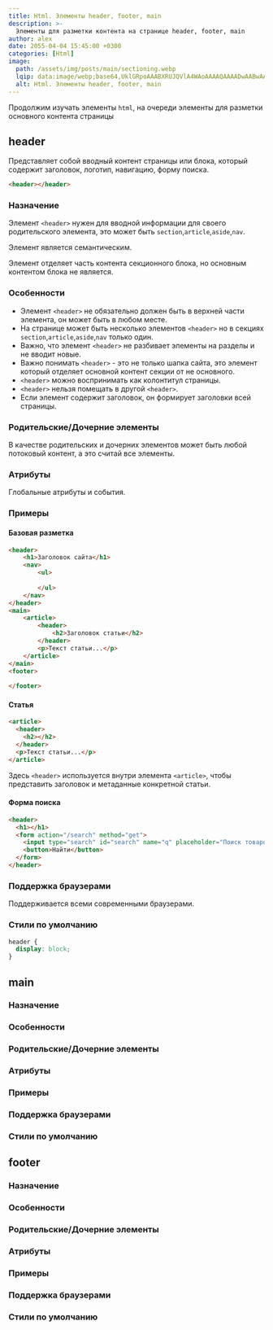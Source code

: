 ```yaml
---
title: Html. Элементы header, footer, main
description: >-
  Элементы для разметки контента на странице header, footer, main
author: alex
date: 2055-04-04 15:45:00 +0300
categories: [Html]
image:
  path: /assets/img/posts/main/sectioning.webp
  lqip: data:image/webp;base64,UklGRpoAAABXRUJQVlA4WAoAAAAQAAAADwAABwAAQUxQSDIAAAARL0AmbZurmr57yyIiqE8oiG0bejIYEQTgqiDA9vqnsUSI6H+oAERp2HZ65qP/VIAWAFZQOCBCAAAA8AEAnQEqEAAIAAVAfCWkAALp8sF8rgRgAP7o9FDvMCkMde9PK7euH5M1m6VWoDXf2FkP3BqV0ZYbO6NA/VFIAAAA
  alt: Html. Элементы header, footer, main
---
```


Продолжим изучать элементы `html`, на очереди элементы для разметки основного контента страницы

## header

Представляет собой вводный контент страницы или блока, который содержит заголовок, логотип, навигацию, форму поиска.

````html
<header></header>
````

### Назначение

Элемент `<header>` нужен для вводной информации для своего родительского элемента, это может быть `section`,`article`,`aside`,`nav`.

Элемент является семантическим.

Элемент отделяет часть контента секционного блока, но основным контентом блока не является.

### Особенности

- Элемент `<header>` не обязательно должен быть в верхней части элемента, он может быть в любом месте.
- На странице может быть несколько элементов `<header>` но в секциях  `section`,`article`,`aside`,`nav` только один.
- Важно, что элемент `<header>` не разбивает элементы на разделы и не вводит новые.
- Важно понимать `<header>` - это не только шапка сайта, это элемент который отделяет основной контент секции от не основного.
- `<header>` можно воспринимать как колонтитул страницы.
- `<header>` нельзя помещать в другой `<header>`.
- Если элемент содержит заголовок, он формирует заголовки всей страницы.

### Родительские/Дочерние элементы

В качестве родительских и дочерних элементов может быть любой потоковый контент, а это считай все элементы.

### Атрибуты

Глобальные атрибуты и события.

### Примеры

#### Базовая разметка

````html
<header>
    <h1>Заголовок сайта</h1>
    <nav>
        <ul>
            
        </ul>
    </nav>
</header>
<main>
    <article>
        <header>
            <h2>Заголовок статьи</h2>
        </header>
        <p>Текст статьи...</p>
    </article>
</main>
<footer>
    
</footer>
````

#### Статья

````html
<article>
  <header>
    <h2></h2>
  </header>
  <p>Текст статьи...</p>
</article>
````

Здесь `<header>` используется внутри элемента `<article>`, чтобы представить заголовок и метаданные конкретной статьи.

#### Форма поиска

````html
<header>
  <h1></h1>
  <form action="/search" method="get">
    <input type="search" id="search" name="q" placeholder="Поиск товаров">
    <button>Найти</button>
  </form>
</header>
````

### Поддержка браузерами

Поддерживается всеми современными браузерами.

### Стили по умолчанию

````css
header {
  display: block;
}
````

## main
### Назначение
### Особенности
### Родительские/Дочерние элементы
### Атрибуты
### Примеры
### Поддержка браузерами
### Стили по умолчанию
## footer
### Назначение
### Особенности
### Родительские/Дочерние элементы
### Атрибуты
### Примеры
### Поддержка браузерами
### Стили по умолчанию
